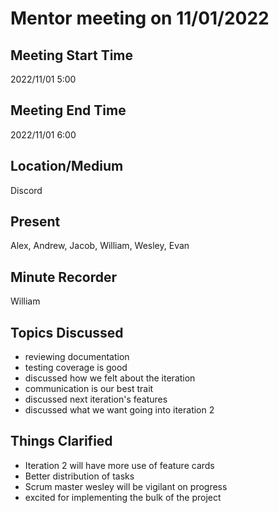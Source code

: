 # Mentor meeting on 11/01/2022

## Meeting Start Time

2022/11/01 5:00

## Meeting End Time

2022/11/01 6:00

## Location/Medium

Discord

## Present

Alex, Andrew, Jacob, William, Wesley, Evan

## Minute Recorder

William

## Topics Discussed
- reviewing documentation
- testing coverage is good
- discussed how we felt about the iteration
- communication is our best trait
- discussed next iteration's features
- discussed what we want going into iteration 2

## Things Clarified
- Iteration 2 will have more use of feature cards
- Better distribution of tasks
- Scrum master wesley will be vigilant on progress
- excited for implementing the bulk of the project
